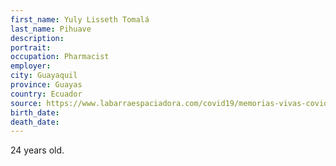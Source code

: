 ```yaml
---
first_name: Yuly Lisseth Tomalá
last_name: Pihuave
description: 
portrait: 
occupation: Pharmacist
employer: 
city: Guayaquil
province: Guayas
country: Ecuador
source: https://www.labarraespaciadora.com/covid19/memorias-vivas-covid-19-ecuador/6/
birth_date: 
death_date: 
---
```


24 years old.